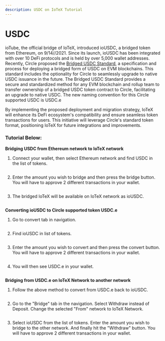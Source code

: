 ```yaml
---
description: USDC on IoTeX Tutorial
---
```


# USDC

ioTube, the official bridge of IoTeX, introduced ioUSDC, a bridged token from Ethereum, on 9/14//2021. Since its launch, ioUSDC has been integrated with over 10 DeFi protocols and is held by over 5,000 wallet addresses. Recently, Circle proposed the [Bridged USDC Standard](https://github.com/circlefin/stablecoin-evm/blob/master/doc/bridged\_USDC\_standard.md), a specification and process for deploying a bridged form of USDC on EVM blockchains. This standard includes the optionality for Circle to seamlessly upgrade to native USDC issuance in the future. The Bridged USDC Standard provides a secure and standardized method for any EVM blockchain and rollup team to transfer ownership of a bridged USDC token contract to Circle, facilitating an upgrade to native USDC. The new naming convention for this Circle supported USDC is USDC.e

By implementing the proposed deployment and migration strategy, IoTeX will enhance its DeFi ecosystem's compatibility and ensure seamless token transactions for users. This initiative will leverage Circle's standard token format, positioning IoTeX for future integrations and improvements.

### Tutorial Below:

**Bridging USDC from Ethereum network to IoTeX network**

1. Connect your wallet, then select Ethereum network and find USDC in the list of tokens.

<figure><img src="../.gitbook/assets/Screenshot 2024-08-14 at 2.38.21 PM.png" alt=""><figcaption></figcaption></figure>

2. Enter the amount you wish to bridge and then press the bridge button. You will have to approve 2 different transactions in your wallet.

<figure><img src="../.gitbook/assets/Screenshot 2024-08-14 at 2.31.23 PM.png" alt=""><figcaption></figcaption></figure>

3. The bridged IoTeX will be available on IoTeX network as ioUSDC.&#x20;

<figure><img src="../.gitbook/assets/Screenshot 2024-08-14 at 2.42.27 PM.png" alt=""><figcaption></figcaption></figure>

**Converting ioUSDC to Circle supported token USDC.e**

1. Go to convert tab in navigation.

<figure><img src="../.gitbook/assets/Screenshot 2024-08-14 at 2.46.51 PM.png" alt=""><figcaption></figcaption></figure>

2. Find ioUSDC in list of tokens.&#x20;

<figure><img src="../.gitbook/assets/Screenshot 2024-08-14 at 2.47.10 PM.png" alt=""><figcaption></figcaption></figure>

3. Enter the amount you wish to convert and then press the convert button. You will have to approve 2 different transactions in your wallet.

<figure><img src="../.gitbook/assets/Screenshot 2024-08-14 at 2.47.04 PM.png" alt=""><figcaption></figcaption></figure>

4. You will then see USDC.e in your wallet.&#x20;

<figure><img src="../.gitbook/assets/Screenshot 2024-08-14 at 2.52.37 PM.png" alt=""><figcaption></figcaption></figure>

**Bridging from USDC.e on IoTeX Network to another network**

1. Follow the above method to convert from USDC.e back to ioUSDC.&#x20;

<figure><img src="../.gitbook/assets/Screenshot 2024-08-14 at 2.54.36 PM.png" alt=""><figcaption></figcaption></figure>

2. Go to the "Bridge" tab in the navigation. Select Withdraw instead of Deposit. Change the selected "From" network to IoTeX Network.

<figure><img src="../.gitbook/assets/Screenshot 2024-08-14 at 2.59.11 PM.png" alt=""><figcaption></figcaption></figure>

3. Select ioUSDC from the list of tokens. Enter the amount you wish to bridge to the other network. And finally hit the "Withdraw" button. You will have to approve 2 different transactions in your wallet.

<figure><img src="../.gitbook/assets/Screenshot 2024-08-14 at 3.00.48 PM.png" alt=""><figcaption></figcaption></figure>
